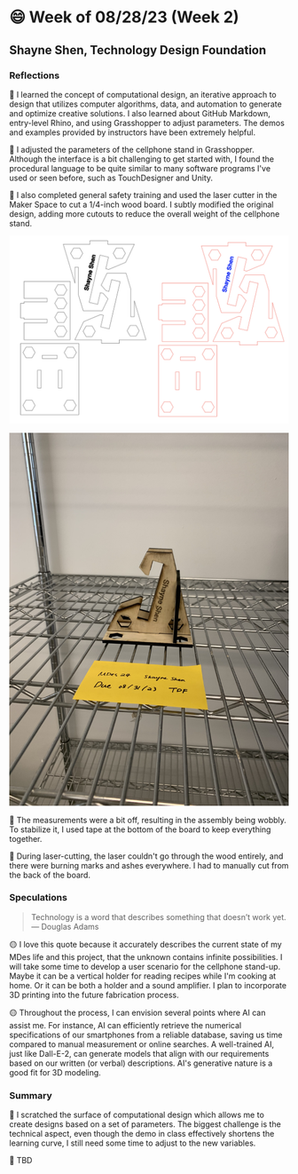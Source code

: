 # 😄 Week of 08/28/23 (Week 2)
## Shayne Shen, Technology Design Foundation

### Reflections
🔴 I learned the concept of computational design, an iterative approach to design that utilizes computer algorithms, data, and automation to generate and optimize creative solutions. I also learned about GitHub Markdown, entry-level Rhino, and using Grasshopper to adjust parameters. The demos and examples provided by instructors have been extremely helpful.

🔴 I adjusted the parameters of the cellphone stand in Grasshopper. Although the interface is a bit challenging to get started with, I found the procedural language to be quite similar to many software programs I've used or seen before, such as TouchDesigner and Unity.

🔴 I also completed general safety training and used the laser cutter in the Maker Space to cut a 1/4-inch wood board. I subtly modified the original design, adding more cutouts to reduce the overall weight of the cellphone stand.

![Illustrator design file](phonestand_ai.png)

![Final outcome](phonestand_01.jpg)

🔴 The measurements were a bit off, resulting in the assembly being wobbly. To stabilize it, I used tape at the bottom of the board to keep everything together.

🔴 During laser-cutting, the laser couldn't go through the wood entirely, and there were burning marks and ashes everywhere. I had to manually cut from the back of the board.

### Speculations
> Technology is a word that describes something that doesn’t work yet. — Douglas Adams

🟡 I love this quote because it accurately describes the current state of my MDes life and this project, that the unknown contains infinite possibilities. I will take some time to develop a user scenario for the cellphone stand-up. Maybe it can be a vertical holder for reading recipes while I'm cooking at home. Or it can be both a holder and a sound amplifier. I plan to incorporate 3D printing into the future fabrication process.

🟡 Throughout the process, I can envision several points where AI can assist me. For instance, AI can efficiently retrieve the numerical specifications of our smartphones from a reliable database, saving us time compared to manual measurement or online searches. A well-trained AI, just like Dall-E-2, can generate models that align with our requirements based on our written (or verbal) descriptions. AI's generative nature is a good fit for 3D modeling.

### Summary
🔵 I scratched the surface of computational design which allows me to create designs based on a set of parameters. The biggest challenge is the technical aspect, even though the demo in class effectively shortens the learning curve, I still need some time to adjust to the new variables. 

🔵 TBD
